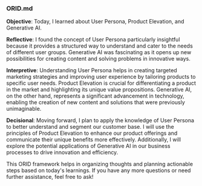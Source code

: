 ### ORID.md

**Objective**: Today, I learned about User Persona, Product Elevation, and Generative AI.

**Reflective**: I found the concept of User Persona particularly insightful because it provides a structured way to understand and cater to the needs of different user groups. Generative AI was fascinating as it opens up new possibilities for creating content and solving problems in innovative ways.

**Interpretive**: Understanding User Persona helps in creating targeted marketing strategies and improving user experience by tailoring products to specific user needs. Product Elevation is crucial for differentiating a product in the market and highlighting its unique value propositions. Generative AI, on the other hand, represents a significant advancement in technology, enabling the creation of new content and solutions that were previously unimaginable.

**Decisional**: Moving forward, I plan to apply the knowledge of User Persona to better understand and segment our customer base. I will use the principles of Product Elevation to enhance our product offerings and communicate their unique benefits more effectively. Additionally, I will explore the potential applications of Generative AI in our business processes to drive innovation and efficiency.

This ORID framework helps in organizing thoughts and planning actionable steps based on today's learnings. If you have any more questions or need further assistance, feel free to ask!